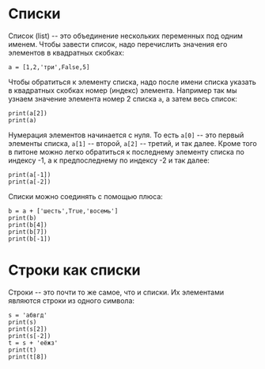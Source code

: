 # Списки

Список (list) -- это объединение нескольких переменных под одним именем. Чтобы завести список, надо перечислить значения его элементов в квадратных скобках:

    a = [1,2,'три',False,5]

Чтобы обратиться к элементу списка, надо после имени списка указать в квадратных скобках номер (индекс) элемента. Например так мы узнаем значение элемента номер 2 списка ```a```, а затем весь список:

    print(a[2])
    print(a)

Нумерация элементов начинается с нуля. То есть ```a[0]``` -- это первый элементы списка, ```a[1]``` -- второй, ```a[2]``` -- третий, и так далее. Кроме того в питоне можно легко обратиться к последнему элементу списка по индексу -1, а к предпоследнему по индексу -2 и так далее:

    print(a[-1])
    print(a[-2])

Списки можно соединять с помощью плюса:

    b = a + ['шесть',True,'восемь']
    print(b)
    print(b[4])
    print(b[7])
    print(b[-1])

# Строки как списки

Строки -- это почти то же самое, что и списки. Их элементами являются строки из одного символа:

    s = 'абвгд'
    print(s)
    print(s[2])
    print(s[-2])
    t = s + 'еёжз'
    print(t)
    print(t[8])
    
